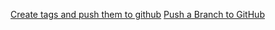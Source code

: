 [Create tags and push them to github][1]
[Push a Branch to GitHub][2]


[1]: http://github.com/guides/push-tags-to-github
[2]: http://github.com/guides/push-a-branch-to-github